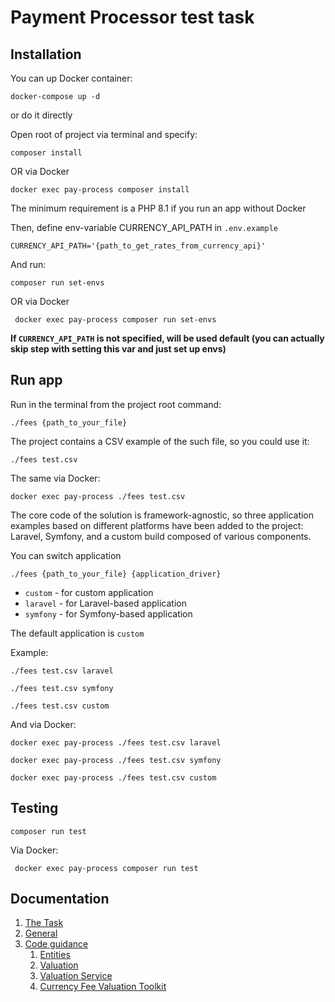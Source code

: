 # Payment Processor test task

## Installation

You can up Docker container:
```shell
docker-compose up -d
```
or do it directly

Open root of project via terminal and specify:
```shell
composer install
```
OR via Docker
```shell
docker exec pay-process composer install
```

The minimum requirement is a PHP 8.1 if you run an app without Docker

Then, define env-variable CURRENCY_API_PATH in `.env.example`
```
CURRENCY_API_PATH='{path_to_get_rates_from_currency_api}'
```
And run:
```shell
composer run set-envs
```
OR via Docker
```shell
 docker exec pay-process composer run set-envs
```

**If `CURRENCY_API_PATH` is not specified, will be used default (you can actually skip step with setting this var and just set up envs)**

## Run app

Run in the terminal from the project root command:
```shell
./fees {path_to_your_file}
```
The project contains a CSV example of the such file, so you could use it:
```shell
./fees test.csv
```

The same via Docker:
```shell
docker exec pay-process ./fees test.csv
```


The core code of the solution is framework-agnostic, so three application examples based on different platforms have been added to the project: Laravel, Symfony, and a custom build composed of various components.

You can switch application
```shell
./fees {path_to_your_file} {application_driver}
``` 
 - `custom` - for custom application
 - `laravel` - for Laravel-based application
 - `symfony` - for Symfony-based application

The default application is `custom`

Example:
```shell
./fees test.csv laravel
```
```shell
./fees test.csv symfony
```
```shell
./fees test.csv custom
```
And via Docker:
```shell
docker exec pay-process ./fees test.csv laravel
```
```shell
docker exec pay-process ./fees test.csv symfony
```
```shell
docker exec pay-process ./fees test.csv custom
```

## Testing

```shell
composer run test
```
Via Docker:
```shell
 docker exec pay-process composer run test
```

## Documentation
 1. [The Task](docs/task.md)
 2. [General](docs/general_info.md)
 3. [Code guidance](docs/code)
    1. [Entities](docs/code/entites.md)
    2. [Valuation](docs/code/valuation.md)
    3. [Valuation Service](docs/code/valuation_service.md)
    4. [Currency Fee Valuation Toolkit](docs/code/commissions_fee_valuation.md)
